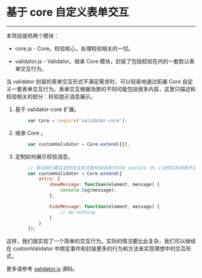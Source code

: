 # 基于 core 自定义表单交互

------------------------------------

本项目提供两个模块：

*   core.js - Core。校验核心，处理校验相关的一切。

*   validator.js - Validator。继承 Core 模块，封装了包括校验在内的一套默认表单交互行为。

当 validator 封装的表单交互形式不满足需求时，可以轻易地通过拓展 Core 自定义一套表单交互行为。表单交互根据场景的不同可能包括很多内容，这里只描述和校验相关的部分：校验提示消息展示。

1.  基于 validator-core 扩展。

```js
        var Core = require('validator-core');
```

2.  继承 Core 。

```js
        var customValidator = Core.extend({});
```

3.  定制如何展示校验消息。

```js
        // 假设我们要实现的交互形式是校验消息打印在 console 中。(当然实际场景不会如此简单)
        var customValidator = Core.extend({
            attrs: {
                showMessage: function(element, message) {
                    console.log(message);
                },

                hideMessage: function(element, message) {
                    // do nothing
                }
            }
        });
```

这样，我们就实现了一个简单的交互行为。实际的情况要比此复杂，我们可以继续在 customValidator 中绑定事件和封装更多的行为和方法来实现理想中的交互形式。

更多请参考 [validator.js](../src/validator.js) 源码。

